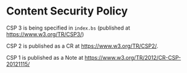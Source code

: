 Content Security Policy
=======================

CSP 3 is being specified in `index.bs` (published at <https://www.w3.org/TR/CSP3/>)

CSP 2 is published as a CR at <https://www.w3.org/TR/CSP2/>.

CSP 1 is published as a Note at <https://www.w3.org/TR/2012/CR-CSP-20121115/>
